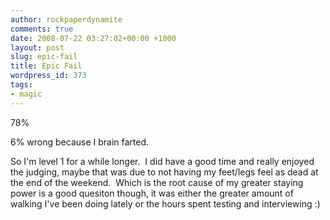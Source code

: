 ```yaml
---
author: rockpaperdynamite
comments: true
date: 2008-07-22 03:27:02+00:00 +1000
layout: post
slug: epic-fail
title: Epic Fail
wordpress_id: 373
tags:
- magic
---
```


78%

6% wrong because I brain farted.

So I'm level 1 for a while longer.  I did have a good time and really enjoyed the judging, maybe that was due to not having my feet/legs feel as dead at the end of the weekend.  Which is the root cause of my greater staying power is a good quesiton though, it was either the greater amount of walking I've been doing lately or the hours spent testing and interviewing :)
